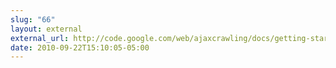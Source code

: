```yaml
---
slug: "66"
layout: external
external_url: http://code.google.com/web/ajaxcrawling/docs/getting-started.html
date: 2010-09-22T15:10:05-05:00
---
```

